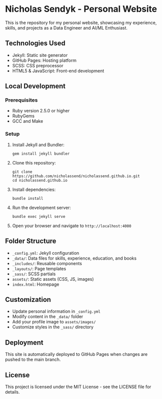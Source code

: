 # Nicholas Sendyk - Personal Website

This is the repository for my personal website, showcasing my experience, skills, and projects as a Data Engineer and AI/ML Enthusiast.

## Technologies Used

- Jekyll: Static site generator
- GitHub Pages: Hosting platform
- SCSS: CSS preprocessor
- HTML5 & JavaScript: Front-end development

## Local Development

### Prerequisites

- Ruby version 2.5.0 or higher
- RubyGems
- GCC and Make

### Setup

1. Install Jekyll and Bundler:
   ```
   gem install jekyll bundler
   ```

2. Clone this repository:
   ```
   git clone https://github.com/nicholassend/nicholassend.github.io.git
   cd nicholassend.github.io
   ```

3. Install dependencies:
   ```
   bundle install
   ```

4. Run the development server:
   ```
   bundle exec jekyll serve
   ```

5. Open your browser and navigate to `http://localhost:4000`

## Folder Structure

- `_config.yml`: Jekyll configuration
- `_data/`: Data files for skills, experience, education, and books
- `_includes/`: Reusable components
- `_layouts/`: Page templates
- `_sass/`: SCSS partials
- `assets/`: Static assets (CSS, JS, images)
- `index.html`: Homepage

## Customization

- Update personal information in `_config.yml`
- Modify content in the `_data/` folder
- Add your profile image to `assets/images/`
- Customize styles in the `_sass/` directory

## Deployment

This site is automatically deployed to GitHub Pages when changes are pushed to the main branch.

## License

This project is licensed under the MIT License - see the LICENSE file for details.